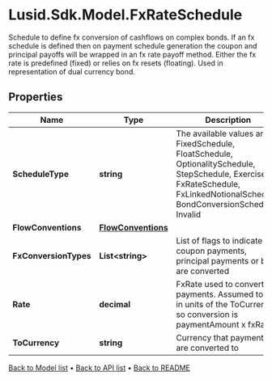# Lusid.Sdk.Model.FxRateSchedule
Schedule to define fx conversion of cashflows on complex bonds. If an fx schedule is defined then on payment schedule generation the coupon and principal payoffs will be wrapped in an fx rate payoff method. Either the fx rate is predefined (fixed) or relies on fx resets (floating). Used in representation of dual currency bond.

## Properties

Name | Type | Description | Notes
------------ | ------------- | ------------- | -------------
**ScheduleType** | **string** | The available values are: FixedSchedule, FloatSchedule, OptionalitySchedule, StepSchedule, Exercise, FxRateSchedule, FxLinkedNotionalSchedule, BondConversionSchedule, Invalid | 
**FlowConventions** | [**FlowConventions**](FlowConventions.md) |  | [optional] 
**FxConversionTypes** | **List&lt;string&gt;** | List of flags to indicate if coupon payments, principal payments or both are converted | [optional] 
**Rate** | **decimal** | FxRate used to convert payments. Assumed to be in units of the ToCurrency so conversion is paymentAmount x fxRate | [optional] 
**ToCurrency** | **string** | Currency that payments are converted to | [optional] 

[Back to Model list](../README.md#documentation-for-models) &#8226; [Back to API list](../README.md#documentation-for-api-endpoints) &#8226; [Back to README](../README.md)

